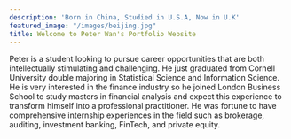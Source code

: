 ```yaml
---
description: 'Born in China, Studied in U.S.A, Now in U.K'
featured_image: "/images/beijing.jpg"
title: Welcome to Peter Wan's Portfolio Website
---
```

Peter is a student looking to pursue career opportunities that are both intellectually stimulating and challenging. He just graduated from Cornell University double majoring in Statistical Science and Information Science. He is very interested in the finance industry so he joined London Business School to study masters in financial analysis and expect this experience to transform himself into a professional practitioner. He was fortune to have comprehensive internship experiences in the field such as brokerage, auditing, investment banking, FinTech, and private equity.



